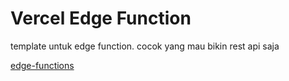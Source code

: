 # Vercel Edge Function
template untuk edge function. cocok yang mau bikin rest api saja

[edge-functions](https://vercel.com/docs/concepts/functions/edge-functions)